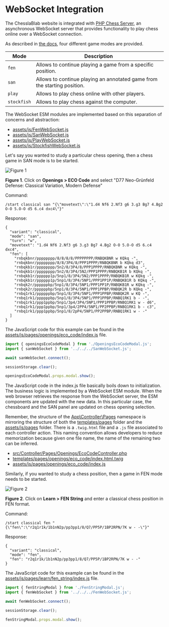 # WebSocket Integration

The ChesslaBlab website is integrated with [PHP Chess Server](https://chesslablab.github.io/chess-server/), an asynchronous WebSocket server that provides functionality to play chess online over a WebSocket connection.

As described in [the docs](https://chesslablab.github.io/chess-server/start/), four different game modes are provided.

| Mode        | Description                                                              |
| ----------- | ------------------------------------------------------------------------ |
| `fen`       | Allows to continue playing a game from a specific position.              |
| `san`       | Allows to continue playing an annotated game from the starting position. |
| `play`      | Allows to play chess online with other players.                          |
| `stockfish` | Allows to play chess against the computer.                               |

The WebSocket ESM modules are implemented based on this separation of concerns and abstraction:

- [assets/js/FenWebSocket.js](https://github.com/chesslablab/website/blob/main/assets/js/FenWebSocket.js)
- [assets/js/SanWebSocket.js](https://github.com/chesslablab/website/blob/main/assets/js/SanWebSocket.js)
- [assets/js/PlayWebSocket.js](https://github.com/chesslablab/website/blob/main/assets/js/PlayWebSocket.js)
- [assets/js/StockfishWebSocket.js](https://github.com/chesslablab/website/blob/main/assets/js/StockfishWebSocket.js)

Let's say you wanted to study a particular chess opening, then a chess game in SAN mode is to be started.

![Figure 1](https://raw.githubusercontent.com/chesslablab/website/main/docs/websocket-integration_01.png)

**Figure 1**. Click on **Openings > ECO Code** and select "D77 Neo-Grünfeld Defense: Classical Variation, Modern Defense"

Command:

```text
/start classical san "{\"movetext\":\"1.d4 Nf6 2.Nf3 g6 3.g3 Bg7 4.Bg2 O-O 5.O-O d5 6.c4 dxc4\"}"
```

Response:

```text
{
  "variant": "classical",
  "mode": "san",
  "turn": "w",
  "movetext": "1.d4 Nf6 2.Nf3 g6 3.g3 Bg7 4.Bg2 O-O 5.O-O d5 6.c4 dxc4",
  "fen": [
    "rnbqkbnr/pppppppp/8/8/8/8/PPPPPPPP/RNBQKBNR w KQkq -",
    "rnbqkbnr/pppppppp/8/8/3P4/8/PPP1PPPP/RNBQKBNR b KQkq d3",
    "rnbqkb1r/pppppppp/5n2/8/3P4/8/PPP1PPPP/RNBQKBNR w KQkq -",
    "rnbqkb1r/pppppppp/5n2/8/3P4/5N2/PPP1PPPP/RNBQKB1R b KQkq -",
    "rnbqkb1r/pppppp1p/5np1/8/3P4/5N2/PPP1PPPP/RNBQKB1R w KQkq -",
    "rnbqkb1r/pppppp1p/5np1/8/3P4/5NP1/PPP1PP1P/RNBQKB1R b KQkq -",
    "rnbqk2r/ppppppbp/5np1/8/3P4/5NP1/PPP1PP1P/RNBQKB1R w KQkq -",
    "rnbqk2r/ppppppbp/5np1/8/3P4/5NP1/PPP1PPBP/RNBQK2R b KQkq -",
    "rnbq1rk1/ppppppbp/5np1/8/3P4/5NP1/PPP1PPBP/RNBQK2R w KQ -",
    "rnbq1rk1/ppppppbp/5np1/8/3P4/5NP1/PPP1PPBP/RNBQ1RK1 b - -",
    "rnbq1rk1/ppp1ppbp/5np1/3p4/3P4/5NP1/PPP1PPBP/RNBQ1RK1 w - d6",
    "rnbq1rk1/ppp1ppbp/5np1/3p4/2PP4/5NP1/PP2PPBP/RNBQ1RK1 b - c3",
    "rnbq1rk1/ppp1ppbp/5np1/8/2pP4/5NP1/PP2PPBP/RNBQ1RK1 w - -"
  ]
}
```

The JavaScript code for this example can be found in the [assets/js/pages/openings/eco_code/index.js](https://github.com/chesslablab/website/blob/main/assets/js/pages/openings/eco_code/index.js) file.

```js
import { openingsEcoCodeModal } from './OpeningsEcoCodeModal.js';
import { sanWebSocket } from '../../../SanWebSocket.js';

await sanWebSocket.connect();

sessionStorage.clear();

openingsEcoCodeModal.props.modal.show();
```

The JavaScript code in the index.js file basically boils down to initialization. The business logic is implemented by a WebSocket ESM module. When the web browser retrieves the response from the WebSocket server, the ESM components are updated with the new data. In this particular case, the chessboard and the SAN panel are updated on chess opening selection. 

Remember, the structure of the [App\Controller\Pages](https://github.com/chesslablab/website/tree/main/src/Controller/Pages) namespace is mirroring the structure of both the [templates/pages](https://github.com/chesslablab/website/tree/main/templates/pages) folder and the [assets/js/pages](https://github.com/chesslablab/website/tree/main/assets/js/pages) folder. There is a `.twig.html` file and a `.js` file associated to each controller action. This naming convention allows developers to reduce memorization because given one file name, the name of the remaining two can be inferred.

- [src/Controller/Pages/Openings/EcoCodeController.php](https://github.com/chesslablab/website/blob/main/src/Controller/Pages/Openings/EcoCodeController.php)
- [templates/pages/openings/eco_code/index.html.twig](https://github.com/chesslablab/website/blob/main/templates/pages/openings/eco_code/index.html.twig)
- [assets/js/pages/openings/eco_code/index.js](https://github.com/chesslablab/website/blob/main/assets/js/pages/openings/eco_code/index.js)

Similarly, if you wanted to study a chess position, then a game in FEN mode needs to be started.

![Figure 2](https://raw.githubusercontent.com/chesslablab/website/main/docs/websocket-integration_02.png)

**Figure 2**. Click on **Learn > FEN String** and enter a classical chess position in FEN format.

Command:

```text
/start classical fen "{\"fen\":\"r2q1r1k/1b1nN2p/pp3pp1/8/Q7/PP5P/1BP2RPN/7K w - -\"}"
```

Response:

```text
{
  "variant": "classical",
  "mode": "fen",
  "fen": "r2q1r1k/1b1nN2p/pp3pp1/8/Q7/PP5P/1BP2RPN/7K w - -"
}
```

The JavaScript code for this example can be found in the [assets/js/pages/learn/fen_string/index.js](https://github.com/chesslablab/website/blob/main/assets/js/pages/learn/fen_string/index.js) file.

```js
import { fenStringModal } from './FenStringModal.js';
import { fenWebSocket } from '../../../FenWebSocket.js';

await fenWebSocket.connect();

sessionStorage.clear();

fenStringModal.props.modal.show();
```
